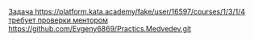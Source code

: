 [Задача https://platform.kata.academy/fake/user/16597/courses/1/3/1/4 требует проверки ментором ](https://github.com/Evgeny6869/Practics.Medvedev.git)https://github.com/Evgeny6869/Practics.Medvedev.git
